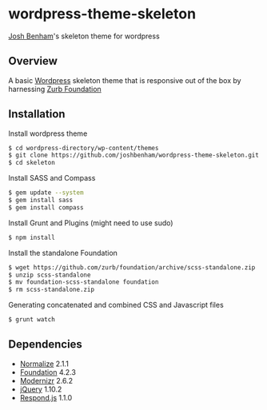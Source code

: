 wordpress-theme-skeleton
========================

[Josh Benham](http://joshbenham.net)'s skeleton theme for wordpress

Overview
--------

A basic [Wordpress](http://wordpress.org) skeleton theme that is responsive out of the box by
harnessing [Zurb Foundation](http://foundation.zurb.com/)

Installation
------------

Install wordpress theme

```sh
$ cd wordpress-directory/wp-content/themes
$ git clone https://github.com/joshbenham/wordpress-theme-skeleton.git skeleton
$ cd skeleton
```

Install SASS and Compass

```sh
$ gem update --system
$ gem install sass
$ gem install compass
```

Install Grunt and Plugins (might need to use sudo)

```sh
$ npm install
```

Install the standalone Foundation

```sh
$ wget https://github.com/zurb/foundation/archive/scss-standalone.zip
$ unzip scss-standalone
$ mv foundation-scss-standalone foundation
$ rm scss-standalone.zip
```

Generating concatenated and combined CSS and Javascript files

```sh
$ grunt watch
```

Dependencies
------------

 - [Normalize](http://necolas.github.io/normalize.css/) 2.1.1
 - [Foundation](http://foundation.zurb.com/) 4.2.3
 - [Modernizr](http://modernizr.com/) 2.6.2
 - [jQuery](http://jquery.com/) 1.10.2
 - [Respond.js](https://github.com/scottjehl/Respond) 1.1.0

